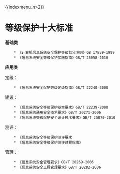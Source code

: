 {{indexmenu_n>2}}

# 等级保护十大标准

**基础类**

``` 
    * 《计算机信息系统安全保护等级划分准则》GB 17859-1999
    * 《信息系统安全等级保护实施指南》GB/T 25058-2010
```

**应用类**

定级：

``` 
    * 《信息系统安全保护等级定级指南》GB/T 22240-2008 
```

建设：

``` 
    * 《信息系统安全等级保护基本要求》GB/T 22239-2008
    * 《信息系统通用安全技术要求》GB/T 20271-2006
    * 《信息系统等级保护安全设计技术要求》GB/T 25070-2010 
```

测评：

``` 
    * 《信息系统安全等级保护测评要求
    * 《信息系统安全等级保护测评过程指南》 
```

管理：

``` 
    * 《信息系统安全管理要求》GB/T 20269-2006 
    * 《信息系统安全工程管理要求》GB/T 20282-2006
```
